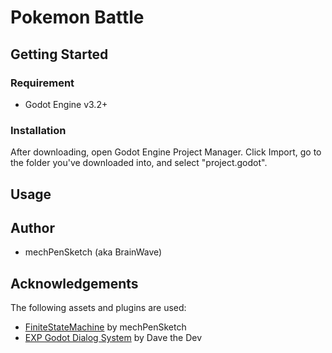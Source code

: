 # Pokemon Battle

## Getting Started
### Requirement
* Godot Engine v3.2+

### Installation
After downloading, open Godot Engine Project Manager. Click Import, go to the folder you've downloaded into, and select "project.godot".

## Usage

## Author
* mechPenSketch (aka BrainWave)

## Acknowledgements
The following assets and plugins are used:
* [FiniteStateMachine](https://github.com/mechPenSketch/FiniteStateMachine) by mechPenSketch
* [EXP Godot Dialog System](https://github.com/EXPWorlds/Godot-Dialog-System) by Dave the Dev
